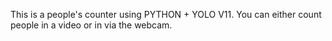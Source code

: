 This is a people's counter using PYTHON + YOLO V11.
You can either count people in a video or in via the webcam.

